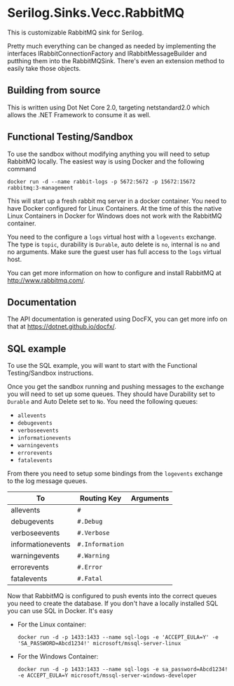 # Serilog.Sinks.Vecc.RabbitMQ
This is customizable RabbitMQ sink for Serilog.

Pretty much everything can be changed as needed by implementing the interfaces IRabbitConnectionFactory and IRabbitMessageBuilder and putthing them into the RabbitMQSink. There's even an extension method to easily take those objects.

## Building from source
This is written using Dot Net Core 2.0, targeting netstandard2.0 which allows the .NET Framework to consume it as well.

## Functional Testing/Sandbox
To use the sandbox without modifying anything you will need to setup RabbitMQ locally. The easiest way is using Docker and the following command
```
docker run -d --name rabbit-logs -p 5672:5672 -p 15672:15672 rabbitmq:3-management
```
This will start up a fresh rabbit mq server in a docker container. You need to have Docker configured for Linux Containers. At the time of this the native Linux Containers in Docker for Windows does not work with the RabbitMQ container.

You need to the configure a `logs` virtual host with a `logevents` exchange. The type is `topic`, durability is `Durable`, auto delete is `no`, internal is `no` and no arguments. Make sure the guest user has full access to the `logs` virtual host.

You can get more information on how to configure and install RabbitMQ at http://www.rabbitmq.com/.

## Documentation
The API documentation is generated using DocFX, you can get more info on that at https://dotnet.github.io/docfx/.

## SQL example
To use the SQL example, you will want to start with the Functional Testing/Sandbox instructions.

Once you get the sandbox running and pushing messages to the exchange you will need to set up some queues. They should have Durability set to `Durable` and Auto Delete set to `No`. You need the following queues:

* `allevents`
* `debugevents`
* `verboseevents`
* `informationevents`
* `warningevents`
* `errorevents`
* `fatalevents`

From there you need to setup some bindings from the `logevents` exchange to the log message queues.

| To | Routing Key | Arguments |
|-|-|-|
| allevents | `#` | |
| debugevents | `#.Debug` | |
| verboseevents | `#.Verbose` | |
| informationevents | `#.Information` | |
| warningevents | `#.Warning` | |
| errorevents | `#.Error` | |
| fatalevents | `#.Fatal` | |

Now that RabbitMQ is configured to push events into the correct queues you need to create the database. If you don't have a locally installed SQL you can use SQL in Docker. It's easy

* For the Linux container:
    ```
    docker run -d -p 1433:1433 --name sql-logs -e 'ACCEPT_EULA=Y' -e 'SA_PASSWORD=Abcd1234!' microsoft/mssql-server-linux
    ```

* For the Windows Container:
    ```
    docker run -d -p 1433:1433 --name sql-logs -e sa_password=Abcd1234! -e ACCEPT_EULA=Y microsoft/mssql-server-windows-developer
    ```